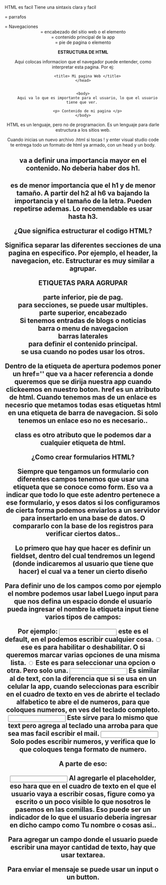 HTML es facil
Tiene una sintaxis clara y facil

<p> = parrafos
<nav> = Navegaciones
<header> = encabezado del sitio web o el elemento
<main> = contenido principal de la app
<footer> = pie de pagina o elemento

**ESTRUCTURA DE HTML**

<html>
    <head>
        Aqui colocas informacion que el navegador puede entender, como interpretar esta pagina. Por ej:

        <title> Mi pagina Web </title>
    </head>


    <body>
        Aqui va lo que es importante para el usuario, lo que el usuario tiene que ver. 

        <p> Contenido de mi pagina </p>
    </body>
</html>

HTML es un lenguaje, pero no de programacion. Es un lenguaje para darle estructura a los sitios web.

Cuando inicias un nuevo archivo .html si tocas ! y enter visual studio code te entrega todo un formato de html ya armado, con un head y un body. 

<h1> va a definir una importancia mayor en el contenido. No deberia haber dos h1. 
<h2> es de menor importancia que el h1 y de menor tamaño. A partir del h2 al h6 va bajando la importancia y el tamaño de la letra. Pueden repetirse ademas. Lo recomendable es usar hasta h3.

**¿Que significa estructurar el codigo HTML?**

Significa separar las diferentes secciones de una pagina en especifico. Por ejemplo, el header, la navegacion, etc. 
Estructurar es muy similar a agrupar. 

**ETIQUETAS PARA AGRUPAR**
<footer> parte inferior, pie de pag.      <section> para secciones, se puede usar multiples.
<header> parte superior, encabezado       <article> Si tenemos entradas de blogs o noticias
<nav> barra o menu de navegacion           <aside> barras laterales
<main> para definir el contenido principal. <div> se usa cuando no podes usar los otros.

Dentro de la etiqueta de apertura <a> podemos poner un href='' que va a hacer referencia a donde queremos que se dirija nuestra app cuando clickeemos en nuestro boton. href es un atributo de html. Cuando tenemos mas de un enlace es necesrio que metamos todas esas etiquetas html en una etiqueta de barra de navegacion. Si solo tenemos un enlace eso no es necesario..

class es otro atributo que le podemos dar a cualquier etiqueta de html. 

**¿Como crear formularios HTML?**

Siempre que tengamos un formulario con diferentes campos tenemos que usar una etiqueta que se conoce como form. Eso va a indicar que todo lo que este adentro pertenece a ese formulario, y esos datos si los configuramos de cierta forma podemos enviarlos a un servidor para insertarlo en una base de datos. O compararlo con la base de los registros para verificar ciertos datos..

Lo primero que hay que hacer es definir un fieldset, dentro del cual tendremos un legend (donde indicaremos al usuario que tiene que hacer) el cual va a tener un cierto diseño

Para definir uno de los campos como por ejemplo el nombre podemos usar label
Luego input para que nos defina un espacio donde el usuario pueda ingresar el nombre
la etiqueta input tiene varios tipos de campos:

Por ejemplo:
<input type = 'text' > este es el default, en el podemos escribir cualquier cosa.
<input type = 'checkbox' > ese es para habilitar o deshabilitar. O si queremos marcar varias opciones de una misma lista. 
<input type = 'radio' > Este es para seleccionar una opcion o otra. Pero solo una.
<input type = 'tel' > Es similar al de text, con la diferencia que si se usa en un celular la app, cuando seleccionas para escribir en el cuadro de texto en ves de abrirte el teclado alfabetico te abre el de numeros, para que coloques numeros, en ves del teclado completo.
<input type = 'email' > Este sirve para lo mismo que text pero agrega al teclado una arroba para que sea mas facil escribir el mail. 
<input type = 'number' > Solo podes escribir numeros, y verifica que lo que coloques tenga formato de numero. 

A parte de eso:

<input type = 'text' placeholder = '' > Al agregarle el placeholder, eso hara que en el cuadro de texto en el que el usuario vaya a escribir cosas, figure como ya escrito o un poco visible lo que nosotros le pasemos en las comillas. Eso puede ser un indicador de lo que el usuario deberia ingresar en dicho campo como Tu nombre o cosas asi..

Para agregar un campo donde el usuario puede escribir una mayor cantidad de texto, hay que usar textarea.

Para enviar el mensaje se puede usar un input o un button. 

